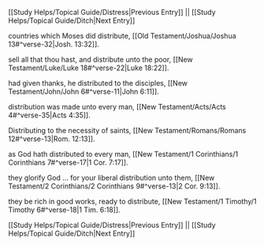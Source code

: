 [[Study Helps/Topical Guide/Distress|Previous Entry]]  ||  [[Study Helps/Topical Guide/Ditch|Next Entry]]

 countries which Moses did distribute, [[Old Testament/Joshua/Joshua 13#^verse-32|Josh. 13:32]].

 sell all that thou hast, and distribute unto the poor, [[New Testament/Luke/Luke 18#^verse-22|Luke 18:22]].

 had given thanks, he distributed to the disciples, [[New Testament/John/John 6#^verse-11|John 6:11]].

 distribution was made unto every man, [[New Testament/Acts/Acts 4#^verse-35|Acts 4:35]].

 Distributing to the necessity of saints, [[New Testament/Romans/Romans 12#^verse-13|Rom. 12:13]].

 as God hath distributed to every man, [[New Testament/1 Corinthians/1 Corinthians 7#^verse-17|1 Cor. 7:17]].

 they glorify God ... for your liberal distribution unto them, [[New Testament/2 Corinthians/2 Corinthians 9#^verse-13|2 Cor. 9:13]].

 they be rich in good works, ready to distribute, [[New Testament/1 Timothy/1 Timothy 6#^verse-18|1 Tim. 6:18]].

[[Study Helps/Topical Guide/Distress|Previous Entry]]  ||  [[Study Helps/Topical Guide/Ditch|Next Entry]]